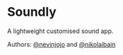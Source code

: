 # Soundly

A lightweight customised sound app.

Authors: [@nevinjojo](http://nevinjojo.com) and [@nikolaibain](https://www.nikolaibain.com/)
